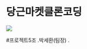 # 당근마켓클론코딩
<img src="https://capsule-render.vercel.app/api?type=wave&color=black&height=3&section=header&text=당근마켓클론코딩&fontSize=3" />

#프로젝트5조
.박세환(팀장)
.
